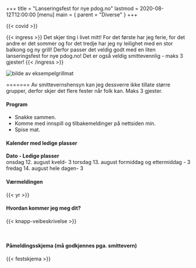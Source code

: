 +++
title = "Lanseringsfest for nye pdog.no"
lastmod = 2020-08-12T12:00:00
[menu]
main = { parent = "Diverse" }
+++

{{< covid >}}

{{< ingress >}}
Det skjer ting i livet mitt! For det første har jeg ferie, for det andre er det sommer og for det tredje har jeg ny leilighet med en stor balkong og ny grill! Derfor passer det veldig godt med en liten lanseringsfest for nye pdog.no! Det er også veldig smittevennlig - maks 3 gjester!
{{< /ingress >}}

![bilde av eksempelgrillmat](../../grillmat.jpeg "Eksempel på grillmat")

=======
Av smittevernshensyn kan jeg dessverre ikke tillate større grupper, derfor skjer det flere fester når folk kan. Maks 3 gjester.

#### Program

- Snakke sammen.
- Komme med innspill og tilbakemeldinger på nettsiden min.
- Spise mat.

#### Kalender med ledige plasser
**Dato - Ledige plasser**  
onsdag 12. august kveld- 3
torsdag 13. august formiddag og ettermiddag - 3
fredag 14. august hele dagen- 3 

#### Værmeldingen

{{< yr >}}

#### Hvordan kommer jeg meg dit?

{{< knapp-veibeskrivelse >}}

&nbsp;

#### Påmeldingsskjema (må godkjennes pga. smittevern)

{{< festskjema >}}